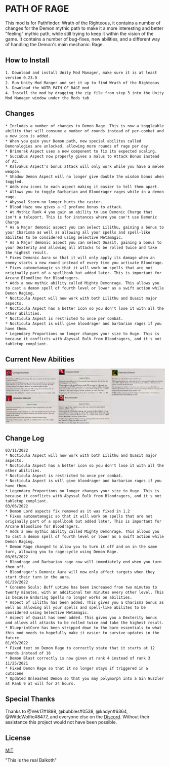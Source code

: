 # PATH OF RAGE

This mod is for Pathfinder: Wrath of the Righteous, it contains a number of changes for the Demon mythic path to make it a more interesting and better "feeling" mythic path, while still trying to keep it within the vision of the game. It contains a number of bug-fixes, new abilities, and a different way of handling the Demon's main mechanic: Rage. 

## How to Install

```
1. Download and install Unity Mod Manager, make sure it is at least version 0.23.0
2. Run Unity Mod Manger and set it up to find Wrath of the Righteous
3. Download the WOTR_PATH_OF_RAGE mod
4. Install the mod by dragging the zip file from step 3 into the Unity Mod Manager window under the Mods tab
```
## Changes
```
* Includes a number of changes to Demon Rage. This is now a toggleable ability that will consume a number of rounds instead of per-combat and a new icon is added.
* When you gain your Demon path, new special abilites called Demonologies are unlocked, allowing more rounds of rage per day.
* Brimorak Aspect uses a new component to fix its expected scaling.
* Succubus Aspect now properly gives a malus to Attack Bonus instead of AC.
* Kalvakus Aspect's bonus attack will only work while you have a melee weapon.
* Shadow Demon Aspect will no longer give double the wisdom bonus when toggled.
* Adds new icons to each aspect making it easier to tell them apart.
* Allows you to toggle Barbarian and Bloodrager rages while in a demon rage.
* Abyssal Storm no longer hurts the caster.
* Blood Haze now gives a +2 profane bonus to attack.
* At Mythic Rank 4 you gain an ability to use Demonic Charge that isn't a teleport. This is for instances where you can't use Demonic Charge
* As a Major demonic aspect you can select Lilithu, gaining a bonus to your Charisma as well as allowing all your spells and spell-like abilites to be considered using Selective Metamagic.
* As a Major demonic aspect you can select Quasit, gaining a bonus to your Dexterity and allowing all attacks to be rolled twice and take the highest result.
* Fixes Demonic Aura so that it will only apply its damage when an enemy starts a new round instead of every time you activate Bloodrage.
* Fixes autometamagic so that it will work on spells that are not originally part of a spellbook but added later. This is important for Arcane Bloodline for Bloodragers.
* Adds a new mythic ability called Mighty Demonrage. This allows you to cast a demon spell of fourth level or lower as a swift action while Demon Raging.
* Nocticula Aspect will now work with both Lilithu and Quasit major aspects.
* Nocticula Aspect has a better icon so you don't lose it with all the other abilities.
* Nocticula Aspect is restricted to once per combat.
* Nocticula Aspect is will give bloodrager and barbarian rages if you have them.
* Legendary Proportions no longer changes your size to Huge. This is because it conflicts with Abyssal Bulk from Bloodragers, and it's not tabletop compliant.
```
## Current New Abilities
![alt text](https://github.com/Balkoth-dev/WOTR_PATH_OF_RAGE/blob/master/PathOfRageDemonologies.png?raw=true)
## Change Log
```
03/11/2022
* Nocticula Aspect will now work with both Lilithu and Quasit major aspects.
* Nocticula Aspect has a better icon so you don't lose it with all the other abilities.
* Nocticula Aspect is restricted to once per combat.
* Nocticula Aspect is will give bloodrager and barbarian rages if you have them.
* Legendary Proportions no longer changes your size to Huge. This is because it conflicts with Abyssal Bulk from Bloodragers, and it's not tabletop compliant.
03/06/2022
* Demon Lord aspects fix removed as it was fixed in 1.2
* Fixes autometamagic so that it will work on spells that are not originally part of a spellbook but added later. This is important for Arcane Bloodline for Bloodragers.
* Adds a new mythic ability called Mighty Demonrage. This allows you to cast a demon spell of fourth level or lower as a swift action while Demon Raging.
* Demon Rage changed to allow you to turn it off and on in the same turn, allowing you to rage-cycle using Demon Rage.
03/05/2022
* Bloodrage and Barbarian rage now will immediately end when you turn them off.
* Bloodrager's Demonic Aura will now only affect targets when they start their turn in the aura.
01/29/2022
* Consume Souls: Buff uptime has been increased from two minutes to twenty minutes, with an additional ten minutes every other level. This is because Enduring Spells no longer works on abilities.
* Aspect of Lilithu has been added. This gives you a Charisma bonus as well as allowing all your spells and spell-like abilites to be considered using Selective Metamagic.
* Aspect of Quasit has been added. This gives you a Dexterity bonus and allows all attacks to be rolled twice and take the highest result.
* BlueprintCore has been stripped down to the bare essentials to what this mod needs to hopefully make it easier to survive updates in the future.
01/09/2022
* Fixed text on Demon Rage to correctly state that it starts at 12 rounds instead of 18
* Demon Blast correctly is now given at rank 4 instead of rank 3
11/25/2021
* Fixed Demon Rage so that it no longer stays if triggered in a cutscene
* Updated Unleashed Demon so that you may polymorph into a Sin Guzzler at Rank 9 at will for 24 hours.

```

## Special Thanks
Thanks to @Vek17#1898, @bubbles#0538, @kadyn#6364, @WittleWolfie#8477, and everyone else on the [Discord](https://discord.com/invite/wotr). Without their assistance this project would not have been possible.


## License
[MIT](https://choosealicense.com/licenses/mit/)

"This is the real Balkoth"
